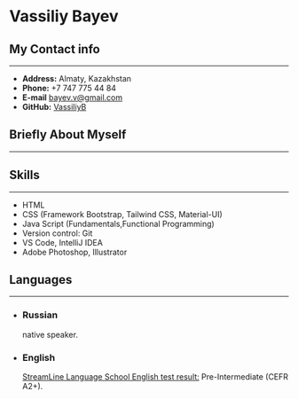 

# **Vassiliy Bayev**

## My Contact info
***
  + **Address:** Almaty, Kazakhstan
  + **Phone:** +7 747 775 44 84
  + **E-mail** bayev.v@gmail.com
  + **GitHub:** [VassiliyB](https://github.com/VassiliyB)


## Briefly About Myself
***


## Skills
***
  + HTML
  + CSS (Framework Bootstrap, Tailwind CSS, Material-UI)
  + Java Script (Fundamentals,Functional Programming)
  + Version control: Git
  + VS Code, IntelliJ IDEA
  + Adobe Photoshop, Illustrator

## Languages
***
  - ### Russian  
     native speaker.
  - ### English
  
    [StreamLine Language School English test result:](https://test.str.by/mod/quiz/view.php?id=1176) Pre-Intermediate (CEFR A2+).

